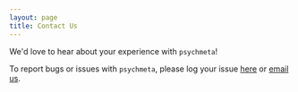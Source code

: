 ```yaml
---
layout: page
title: Contact Us
---
```


We'd love to hear about your experience with `psychmeta`! 

To report bugs or issues with `psychmeta`, please log your issue [here](https://github.com/jadahlke/psychmeta/issues) or [email us](issues@psychmeta.com). 
